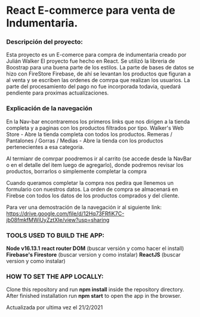 # React E-commerce para venta de Indumentaria.

### Descripción del proyecto:

Esta proyecto es un E-comerce para compra de indumentaria creado por Julián Walker 
El proyecto fue hecho en React.
Se utilizó la libreria de Boostrap para una buena parte de los estilos. 
La parte de bases de datos se hizo con FireStore Firebase, de ahí se levantan los productos que figuran a al venta y se escriben las ordenes de comrpa que realizan los usuarios. 
La parte del procesamiento del pago no fue incorporada todavia, quedará pendiente para proximas actualizaciones.

### Explicación de la navegación

En la Nav-bar encontraremos los primeros links que nos dirigen a la tienda completa y a paginas con los productos filtrados por tipo.
Walker's Web Store - Abre la tienda completa con todos los productos.
Remeras / Pantalones / Gorras / Medias - Abre la tienda con los productos pertenecientes a esa categoria.

Al termianr de comrpar poodremos ir al carrito (se accede desde la NavBar o en el detalle del item luego de agregarlo), donde podremos revisar los productos, borrarlos o simplemente completar la compra

Cuando queramos completar la compra nos pedira que llenemos un formulario con nuestros datos.
La orden de compra se almacenará en Firebse con todos los datos de los productos comprados y del cliente.

Para ver una demostración de la navegación ir al siguiente link:
https://drive.google.com/file/d/12Hq73FRfiK7C-jb08fmkfMWiUyZztXIe/view?usp=sharing

### TOOLS USED TO BUILD THE APP:

**Node v16.13.1**
**react router DOM** (buscar versión y como hacer el install)
**Firebase's Firestore** (buscar version y como instalar)
**ReactJS** (buscar version y como instalar)

### HOW TO SET THE APP LOCALLY:

Clone this repository and run **npm install** inside the repository directory.
After finished installation run **npm start** to open the app in the browser.





Actualizada por ultima vez el 21/2/2021